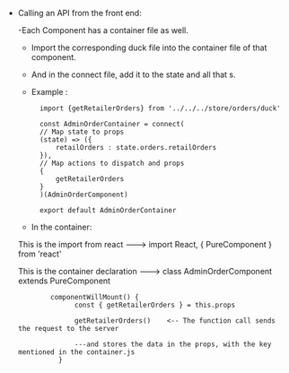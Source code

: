 - Calling an API from the front end:

    -Each Component has a container file as well.
    
    - Import the corresponding duck file into the container file of that component.

    - And in the connect file, add it to the state and all that s.

    - Example : 

            import {getRetailerOrders} from '../../../store/orders/duck'

            const AdminOrderContainer = connect(
            // Map state to props
            (state) => ({
                retailOrders : state.orders.retailOrders
            }),
            // Map actions to dispatch and props
            {
                getRetailerOrders
            }
            )(AdminOrderComponent)

            export default AdminOrderContainer


    - In the container:

    This is the import from react ---> import React, { PureComponent } from 'react'

     This is the container declaration ---> class AdminOrderComponent extends PureComponent


              componentWillMount() {
                    const { getRetailerOrders } = this.props
                    
                    getRetailerOrders()    <-- The function call sends the request to the server

                    ---and stores the data in the props, with the key mentioned in the container.js         
                }


